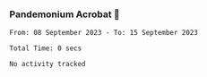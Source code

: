 ### Pandemonium Acrobat 🤸

<!--START_SECTION:waka-->

```all_time
From: 08 September 2023 - To: 15 September 2023

Total Time: 0 secs

No activity tracked
```

<!--END_SECTION:waka-->

